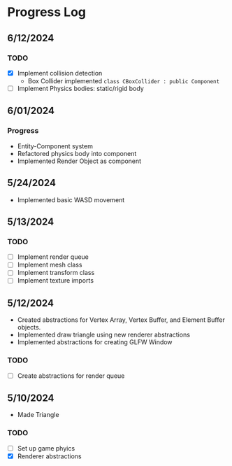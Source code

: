 # Progress Log

## 6/12/2024

### TODO
- [X] Implement collision detection
  - Box Collider implemented `class CBoxCollider : public Component`
- [ ] Implement Physics bodies: static/rigid body

## 6/01/2024

### Progress

- Entity-Component system
- Refactored physics body into component
- Implemented Render Object as component

## 5/24/2024
- Implemented basic WASD movement

## 5/13/2024

### TODO
- [ ] Implement render queue
- [ ] Implement mesh class
- [ ] Implement transform class
- [ ] Implement texture imports

## 5/12/2024

- Created abstractions for Vertex Array, Vertex Buffer, and Element Buffer objects.
- Implemented draw triangle using new renderer abstractions
- Implemented abstractions for creating GLFW Window

### TODO

- [ ] Create abstractions for render queue

## 5/10/2024

- Made Triangle

### TODO

- [ ] Set up game phyics
- [X] Renderer abstractions